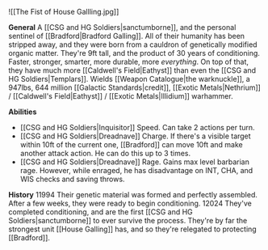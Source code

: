 ![[The Fist of House Gallling.jpg]]

**General**
	A [[CSG and HG Soldiers|sanctumborne]], and the personal sentinel of [[Bradford|Bradford Galling]]. All of their humanity has been stripped away, and they were born from a cauldron of genetically modified organic matter. They're 9ft tall, and the product of 30 years of conditioning.
	Faster, stronger, smarter, more durable, more *everything*. On top of that, they have much more [[Caldwell's Field|Eathyst]] than even the [[CSG and HG Soldiers|Templars]]. 
	Wields [[Weapon Catalogue|the warknuckle]], a 947lbs, 644 million [[Galactic Standards|credit]], [[Exotic Metals|Nethrium]] / [[Caldwell's Field|Eathyst]] / [[Exotic Metals|Illidium]] warhammer. 

**Abilities**
- [[CSG and HG Soldiers|Inquisitor]] Speed. Can take 2 actions per turn.
- [[CSG and HG Soldiers|Dreadnave]] Charge. If there's a visible target within 10ft of the current one, [[Bradford]] can move 10ft and make another attack action. He can do this up to 3 times. 
- [[CSG and HG Soldiers|Dreadnave]] Rage. Gains max level barbarian rage. However, while enraged, he has disadvantage on INT, CHA, and WIS checks and saving throws. 

**History**
11994
	Their genetic material was formed and perfectly assembled. After a few weeks, they were ready to begin conditioning.
12024
	They've completed conditioning, and are the first [[CSG and HG Soldiers|sanctumborne]] to ever survive the process. They're by far the strongest unit [[House Galling]] has, and so they're relegated to protecting [[Bradford]]. 